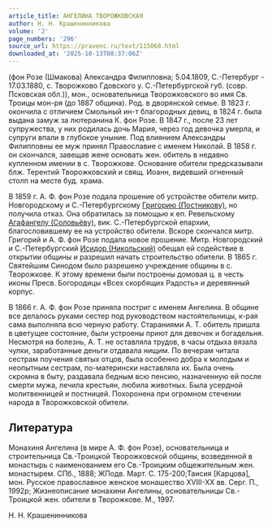 ```yaml
---
article_title: АНГЕЛИНА ТВОРОЖКОВСКАЯ
author: Н. Н. Крашенинникова
volume: '2'
page_numbers: '296'
source_url: https://pravenc.ru/text/115068.html
downloaded_at: '2025-10-13T08:37:06Z'
---
```


(фон Розе (Шмакова) Александра Филипповна; 5.04.1809, С.-Петербург - 17.03.1880, с. Творожково Гдовского у. С.-Петербургской губ. (совр. Псковская обл.)), мон., основательница Творожковского во имя Св. Троицы мон-ря (до 1887 община). Род. в дворянской семье. В 1823 г. окончила с отличием Смольный ин-т благородных девиц, в 1824 г. была выдана замуж за лютеранина К. фон Розе. В 1847 г., после 23 лет супружества, у них родилась дочь Мария, через год девочка умерла, и супруги впали в глубокое уныние. Под влиянием Александры Филипповны ее муж принял Православие с именем Николай. В 1858 г. он скончался, завещав жене основать жен. обитель в недавно купленном имении в с. Творожкове. Основание обители предсказывали блж. Терентий Творожковский и свящ. Иоанн, видевший огненный столп на месте буд. храма.

В 1859 г. А. Ф. фон Розе подала прошение об устройстве обители митр. Новгородскому и С.-Петербургскому [Григорию (Постникову)](https://pravenc.ru/text/ГРИГОРИЙ.html), но получила отказ. Она обратилась за помощью к еп. Ревельскому [Агафангелу (Соловьёву)](<https://pravenc.ru/text/Агафангелу (Соловьёву).html>), вик. С.-Петербургской епархии, благословившему ее на устройство обители. Вскоре скончался митр. Григорий и А. Ф. фон Розе подала новое прошение. Митр. Новгородский и С.-Петербургский [Исидор (Никольский)](<https://pravenc.ru/text/Исидор (Никольский).html>) обещал ей содействие в открытии общины и разрешил начать строительство обители. В 1865 г. Святейшим Синодом было разрешено учреждение общины в с. Творожкове. К этому времени были построены домовая ц. в честь иконы Пресв. Богородицы «Всех скорбящих Радость» и деревянный корпус.

В 1866 г. А. Ф. фон Розе приняла постриг с именем Ангелина. В общине все делалось руками сестер под руководством настоятельницы, к-рая сама выполняла всю черную работу. Стараниями А. Т. обитель пришла в цветущее состояние, были устроены приют для девочек и богадельня. Несмотря на болезнь, А. Т. не оставляла трудов, в часы отдыха вязала чулки, заработанные деньги отдавала нищим. По вечерам читала сестрам поучения святых отцов, была особенно добра к молодым и неопытным сестрам, по-матерински наставляла их. Была очень скромна в быту, раздавала бедным всю пенсию, назначенную ей после смерти мужа, лечила крестьян, любила животных. Была усердной молитвенницей и постницей. Похоронена при огромном стечении народа в Творожковской обители.

## Литература

Монахиня Ангелина (в мире А. Ф. фон Розе), основательница и строительница Св.-Троицкой Творожковской общины, возведенной в монастырь с наименованием его Св.-Троицким общежительным жен. монастырем. СПб., 1888; ЖПодв. Март. С. 175-200;Таисия [Карцова], мон. Русское православное женское монашество XVIII-XX вв. Серг. П., 1992р; Жизнеописание монахини Ангелины, основательницы Св.-Троицкой жен. обители в Творожкове. М., 1997.

Н. Н. Крашенинникова
